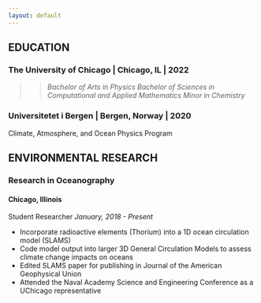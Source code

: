```yaml
---
layout: default
---
```


## EDUCATION
### The University of Chicago | Chicago, IL | 2022
>>*Bachelor of Arts in Physics*
>>*Bachelor of Sciences in Computational and Applied Mathematics*
>>*Minor in Chemistry*

### Universitetet i Bergen | Bergen, Norway | 2020
Climate, Atmosphere, and Ocean Physics Program

## ENVIRONMENTAL RESEARCH

### Research in Oceanography 
#### Chicago, Illinois
Student Researcher 
*January, 2018 - Present*
- Incorporate radioactive elements (Thorium) into a 1D ocean circulation model (SLAMS)
- Code model output into larger 3D General Circulation Models to assess climate change impacts on oceans
- Edited SLAMS paper for publishing in Journal of the American Geophysical Union
- Attended the Naval Academy Science and Engineering Conference as a UChicago representative
